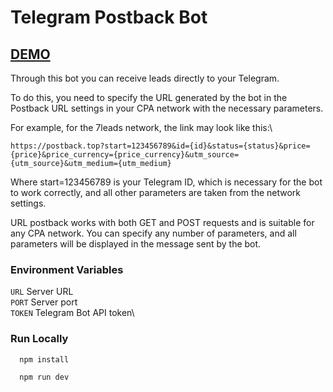 # Telegram Postback Bot

## [DEMO](https://t.me/own_postback_bot)

Through this bot you can receive leads directly to your Telegram.

To do this, you need to specify the URL generated by the bot in the Postback URL settings in your CPA network with the necessary parameters.

For example, for the 7leads network, the link may look like this:\

```
https://postback.top?start=123456789&id={id}&status={status}&price={price}&price_currency={price_currency}&utm_source={utm_source}&utm_medium={utm_medium}
```

Where start=123456789 is your Telegram ID, which is necessary for the bot to work correctly, and all other parameters are taken from the network settings.

URL postback works with both GET and POST requests and is suitable for any CPA network. You can specify any number of parameters, and all parameters will be displayed in the message sent by the bot.

### Environment Variables
`URL` Server URL\
`PORT` Server port\
`TOKEN` Telegram Bot API token\

### Run Locally

```bash
  npm install
```

```bash
  npm run dev
```